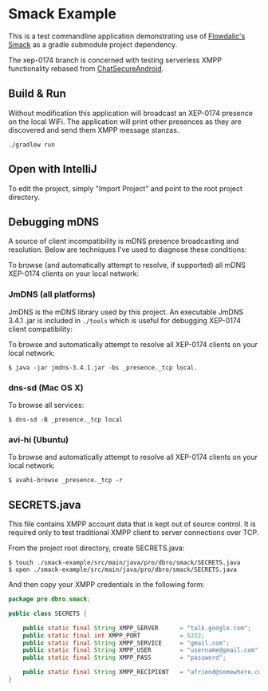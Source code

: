 # Smack Example

This is a test commandline application demonstrating use of [Flowdalic's Smack](https://github.com/Flowdalic/Smack) as a gradle submodule project dependency.

The xep-0174 branch is concerned with testing serverless XMPP functionality rebased from [ChatSecureAndroid](https://github.com/guardianproject/ChatSecureAndroid).

## Build & Run

Without modification this application will broadcast an XEP-0174 presence on the local WiFi. The application will print other presences as they are discovered and send them XMPP message stanzas. 

```
./gradlew run
```

## Open with IntelliJ

To edit the project, simply "Import Project" and point to the root project directory.

## Debugging mDNS

A source of client incompatibility is mDNS presence broadcasting and resolution. Below are techniques I've used to diagnose these conditions:

To browse (and automatically attempt to resolve, if supported) all mDNS XEP-0174 clients on your local network:

### JmDNS (all platforms)

JmDNS is the mDNS library used by this project. An executable JmDNS 3.4.1 .jar is included in `./tools` which is useful for debugging XEP-0174 client compatibility:

To browse and automatically attempt to resolve all XEP-0174 clients on your local network:

```
$ java -jar jmdns-3.4.1.jar -bs _presence._tcp local.
```

### dns-sd (Mac OS X)

To browse all services:

```
$ dns-sd -B _presence._tcp local
```

### avi-hi (Ubuntu)

To browse and automatically attempt to resolve all XEP-0174 clients on your local network:

```
$ avahi-browse _presence._tcp -r
```

## SECRETS.java

This file contains XMPP account data that is kept out of source control. It is required only to test traditional XMPP client to server connections over TCP.

From the project root directory, create SECRETS.java:

```
$ touch ./smack-example/src/main/java/pro/dbro/smack/SECRETS.java
$ open ./smack-example/src/main/java/pro/dbro/smack/SECRETS.java
```

And then copy your XMPP credentials in the following form:

```java
package pro.dbro.smack;

public class SECRETS {

    public static final String XMPP_SERVER      = "talk.google.com";
    public static final int XMPP_PORT           = 5222;
    public static final String XMPP_SERVICE     = "gmail.com";
    public static final String XMPP_USER        = "username@gmail.com";
    public static final String XMPP_PASS        = "password";

    public static final String XMPP_RECIPIENT   = "afriend@somewhere.com";
}
```
